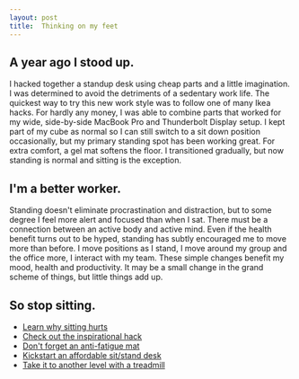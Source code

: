 ```yaml
---
layout: post
title:  Thinking on my feet
---
```

## A year ago I stood up. 
I hacked together a standup desk using cheap parts and a little imagination. I was determined to avoid the detriments of a sedentary work life. The quickest way to try this new work style was to follow one of many Ikea hacks.  For hardly any money, I was able to combine parts that worked for my wide, side-by-side MacBook Pro and Thunderbolt Display setup. I kept part of my cube as normal so I can still switch to a sit down position occasionally, but my primary standing spot has been working great. For extra comfort, a gel mat softens the floor. I transitioned gradually, but now standing is normal and sitting is the exception.

## I'm a better worker.
Standing doesn't eliminate procrastination and distraction, but to some degree I feel more alert and focused than when I sat. There must be a connection between an active body and active mind. Even if the health benefit turns out to be hyped, standing has subtly encouraged me to move more than before. I move positions as I stand, I move around my group and the office more, I interact with my team. These simple changes benefit my mood, health and productivity. It may be a small change in the grand scheme of things, but little things add up. 

## So stop sitting.
- [Learn why sitting hurts](http://www.businessweek.com/magazine/content/10_19/b4177071221162.htm)
- [Check out the inspirational hack](http://iamnotaprogrammer.com/Ikea-Standing-desk-for-22-dollars.html)
- [Don't forget an anti-fatigue mat](http://thewirecutter.com/reviews/best-standing-desk-mat/)
- [Kickstart an affordable sit/stand desk](https://www.kickstarter.com/projects/2036834894/the-most-affordable-automatic-sit-to-stand-desk)
- [Take it to another level with a treadmill](http://www.instructables.com/id/Treadmill-Desk/)